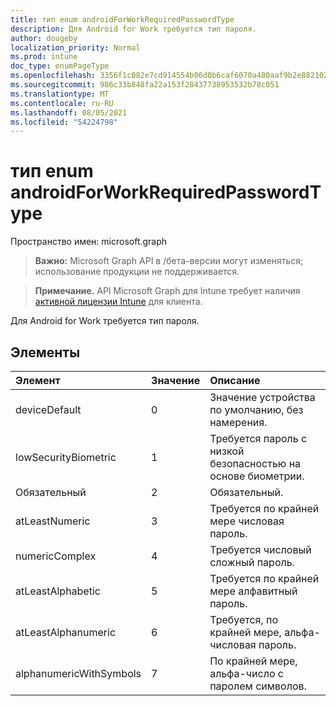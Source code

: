 ```yaml
---
title: тип enum androidForWorkRequiredPasswordType
description: Для Android for Work требуется тип пароля.
author: dougeby
localization_priority: Normal
ms.prod: intune
doc_type: enumPageType
ms.openlocfilehash: 3356f1c082e7cd914554b06d0b6caf6070a480aaf9b2e882102a049505ed089e
ms.sourcegitcommit: 986c33b848fa22a153f28437738953532b78c051
ms.translationtype: MT
ms.contentlocale: ru-RU
ms.lasthandoff: 08/05/2021
ms.locfileid: "54224798"
---
```

# <a name="androidforworkrequiredpasswordtype-enum-type"></a>тип enum androidForWorkRequiredPasswordType

Пространство имен: microsoft.graph

> **Важно:** Microsoft Graph API в /бета-версии могут изменяться; использование продукции не поддерживается.

> **Примечание.** API Microsoft Graph для Intune требует наличия [активной лицензии Intune](https://go.microsoft.com/fwlink/?linkid=839381) для клиента.

Для Android for Work требуется тип пароля.

## <a name="members"></a>Элементы
|Элемент|Значение|Описание|
|:---|:---|:---|
|deviceDefault|0|Значение устройства по умолчанию, без намерения.|
|lowSecurityBiometric|1 |Требуется пароль с низкой безопасностью на основе биометрии.|
|Обязательный|2|Обязательный.|
|atLeastNumeric|3 |Требуется по крайней мере числовая пароль.|
|numericComplex|4 |Требуется числовый сложный пароль.|
|atLeastAlphabetic|5 |Требуется по крайней мере алфавитный пароль.|
|atLeastAlphanumeric|6 |Требуется, по крайней мере, альфа-числовая пароль.|
|alphanumericWithSymbols|7 |По крайней мере, альфа-число с паролем символов.|




